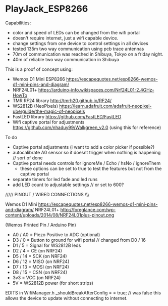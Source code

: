 # PlayJack_ESP8266

Capabilities:
- color and speed of LEDs can be changed from the wifi portal
- doesn't require internet, just a wifi capable device.
- change settings from one device to control settings in all devices
- tested 135m two way communication using pcb trace antennas
- 70m of communication was reached in Shibuya, Tokyo on a friday night.
- 40m of reliable two way communication in Shibuya


This is a proof of concept using:
- Wemos D1 Mini ESP8266 https://escapequotes.net/esp8266-wemos-d1-mini-pins-and-diagram/
- NRF24L01+ https://arduino-info.wikispaces.com/Nrf24L01-2.4GHz-HowTo
- TMR RF24 library http://tmrh20.github.io/RF24/
- WS2812B (NeoPixels) https://learn.adafruit.com/adafruit-neopixel-uberguide/the-magic-of-neopixels
- FastLED library https://github.com/FastLED/FastLED
- Wifi captive portal for adjustments https://github.com/nhaduy99/Walkgreen_v2.0 (using this for reference)

To do
- Captive portal adjustments (i want to add a color picker if possible?)
- autocalibrate A0 sensor so it doesnt trigger when nothing is happening // sort of done
- Captive portal needs controls for ignoreMe / Echo / hsNo / ignoreThem
    - these options can be set to true to test the features but not from the captive portal
- separate timers for led fade and led runs
- add LED count to adjustable settings // or set to 600?



/////  PINOUT / WIRED CONNECTIONS  \\\\\

Wemos D1 Mini https://escapequotes.net/esp8266-wemos-d1-mini-pins-and-diagram/
NRF24L01+ http://foreglance.com/wp-content/uploads/2014/08/NRF24L01plus-pinout.png

(Wemos Printed Pin / Arduino Pin)
- A0 / A0 = Piezo Positive to ADC (optional)
- D3 / 0 = Button to ground for wifi portal // changed from D0 / 16
- D1 / 5  = Signal for WS2812B leds
- D2 / 4  = CE    (on NRF24)
- D5 / 14 = SCK   (on NRF24)
- D6 / 12 = MISO  (on NRF24)
- D7 / 13 = MOSI  (on NRF24)
- D8 / 15 = CSN   (on NRF24)
- 3v3     = VCC   (on NRF24)
- 5V      = WS2812B power (for short strips)


EDITS
in WifiManager.h
_shouldBreakAfterConfig =  = true; // was false
      this allows the device to update without connecting to internet.
